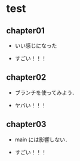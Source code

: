 # test

## chapter01

- いい感じになった

- すごい！！！

## chapter02

- ブランチを使ってみよう．

- ヤバい！！！

## chapter03

- main には影響しない．

- すごい！！！
